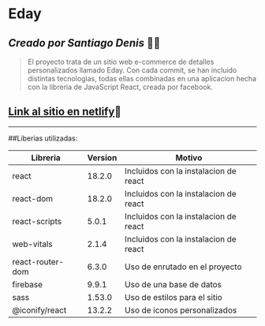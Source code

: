# Eday

## _Creado por Santiago Denis_ :man_technologist:

>  El proyecto trata de un sitio web e-commerce de detalles personalizados
>  llamado Eday. Con cada commit, se han
>  incluido distintas tecnologias, todas ellas combinadas
>  en una aplicacion hecha con la libreria de JavaScript
>  React, creada por facebook.

## [Link al sitio en netlify](https://eday-pe.netlify.app):rocket:
---

##Liberias utilizadas:

| Libreria | Version | Motivo |
| ------ | ------ | ------ |
| react | 18.2.0 | Incluidos con la instalacion de react |
| react-dom | 18.2.0 | Incluidos con la instalacion de react |
| react-scripts | 5.0.1 | Incluidos con la instalacion de react |
| web-vitals | 2.1.4 | Incluidos con la instalacion de react |
| react-router-dom | 6.3.0 | Uso de enrutado en el proyecto |
| firebase | 9.9.1 | Uso de una base de datos |
| sass | 1.53.0 | Uso de estilos para el sitio |
| @iconify/react | 13.2.2 | Uso de iconos personalizados |

